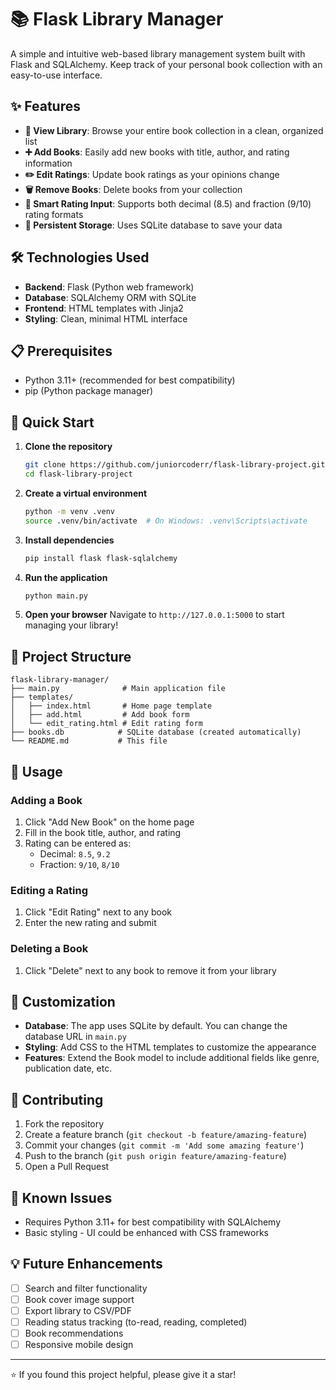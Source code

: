 # 📚 Flask Library Manager

A simple and intuitive web-based library management system built with Flask and SQLAlchemy. Keep track of your personal book collection with an easy-to-use interface.

## ✨ Features

- **📖 View Library**: Browse your entire book collection in a clean, organized list
- **➕ Add Books**: Easily add new books with title, author, and rating information
- **✏️ Edit Ratings**: Update book ratings as your opinions change
- **🗑️ Remove Books**: Delete books from your collection
- **🎯 Smart Rating Input**: Supports both decimal (8.5) and fraction (9/10) rating formats
- **💾 Persistent Storage**: Uses SQLite database to save your data

## 🛠️ Technologies Used

- **Backend**: Flask (Python web framework)
- **Database**: SQLAlchemy ORM with SQLite
- **Frontend**: HTML templates with Jinja2
- **Styling**: Clean, minimal HTML interface

## 📋 Prerequisites

- Python 3.11+ (recommended for best compatibility)
- pip (Python package manager)

## 🚀 Quick Start

1. **Clone the repository**
   ```bash
   git clone https://github.com/juniorcoderr/flask-library-project.git
   cd flask-library-project
   ```

2. **Create a virtual environment**
   ```bash
   python -m venv .venv
   source .venv/bin/activate  # On Windows: .venv\Scripts\activate
   ```

3. **Install dependencies**
   ```bash
   pip install flask flask-sqlalchemy
   ```

4. **Run the application**
   ```bash
   python main.py
   ```

5. **Open your browser**
   Navigate to `http://127.0.0.1:5000` to start managing your library!

## 📁 Project Structure

```
flask-library-manager/
├── main.py              # Main application file
├── templates/
│   ├── index.html       # Home page template  
│   ├── add.html         # Add book form
│   └── edit_rating.html # Edit rating form
├── books.db            # SQLite database (created automatically)
└── README.md           # This file
```

## 🎯 Usage

### Adding a Book
1. Click "Add New Book" on the home page
2. Fill in the book title, author, and rating
3. Rating can be entered as:
   - Decimal: `8.5`, `9.2`
   - Fraction: `9/10`, `8/10`

### Editing a Rating
1. Click "Edit Rating" next to any book
2. Enter the new rating and submit

### Deleting a Book
1. Click "Delete" next to any book to remove it from your library

## 🔧 Customization

- **Database**: The app uses SQLite by default. You can change the database URL in `main.py`
- **Styling**: Add CSS to the HTML templates to customize the appearance
- **Features**: Extend the Book model to include additional fields like genre, publication date, etc.

## 🤝 Contributing

1. Fork the repository
2. Create a feature branch (`git checkout -b feature/amazing-feature`)
3. Commit your changes (`git commit -m 'Add some amazing feature'`)
4. Push to the branch (`git push origin feature/amazing-feature`)
5. Open a Pull Request

## 🐛 Known Issues

- Requires Python 3.11+ for best compatibility with SQLAlchemy
- Basic styling - UI could be enhanced with CSS frameworks

## 💡 Future Enhancements

- [ ] Search and filter functionality
- [ ] Book cover image support
- [ ] Export library to CSV/PDF
- [ ] Reading status tracking (to-read, reading, completed)
- [ ] Book recommendations
- [ ] Responsive mobile design

---

⭐ If you found this project helpful, please give it a star!
